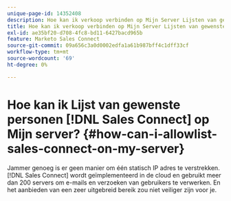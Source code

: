 ```yaml
---
unique-page-id: 14352408
description: Hoe kan ik verkoop verbinden op Mijn Server Lijsten van gewenste personen? - Marketo Docs - Productdocumentatie
title: Hoe kan ik verkoop verbinden op Mijn Server Lijsten van gewenste personen?
exl-id: ae35bf20-d708-4fc8-bd11-6427bacd965b
feature: Marketo Sales Connect
source-git-commit: 09a656c3a0d0002edfa1a61b987bff4c1dff33cf
workflow-type: tm+mt
source-wordcount: '69'
ht-degree: 0%

---
```


# Hoe kan ik Lijst van gewenste personen [!DNL Sales Connect] op Mijn server? {#how-can-i-allowlist-sales-connect-on-my-server}

Jammer genoeg is er geen manier om één statisch IP adres te verstrekken. [!DNL Sales Connect] wordt geïmplementeerd in de cloud en gebruikt meer dan 200 servers om e-mails en verzoeken van gebruikers te verwerken. En het aanbieden van een zeer uitgebreid bereik zou niet veiliger zijn voor je.
